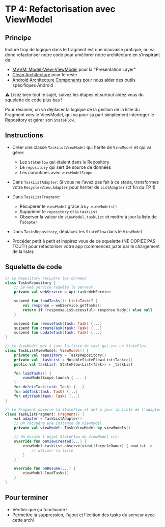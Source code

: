 # TP 4: Refactorisation avec ViewModel

## Principe

Inclure trop de logique dans le fragment est une mauvaise pratique, on va donc refactoriser notre code pour améliorer notre architecture en s'inspirant de:

- [MVVM: Model-View-ViewModel](https://en.wikipedia.org/wiki/Model%E2%80%93view%E2%80%93viewmodel) pour la "Presentation Layer"
- [Clean Architecture](https://blog.cleancoder.com/uncle-bob/2012/08/13/the-clean-architecture.html) pour le reste
- [Android Architecture Components](https://developer.android.com/topic/libraries/architecture) pour nous aider des outils spécifiques Android

<aside class="negative">

⚠️ Lisez bien tout le sujet, suivez les étapes et surtout aidez vous du squelette de code plus bas !
</aside>

<aside class="positive">

Pour résumer, on va déplacer la logique de la gestion de la liste du Fragment vers le ViewModel, qui va pour sa part simplement interroger le Repository et gérer son `StateFlow`.
</aside>

## Instructions

- Créer une classe `TaskListViewModel` qui hérite de `ViewModel` et qui va gérer:

  - Les `StateFlow` qui étaient dans le Repository
  - Le `repository` qui sert de source de données
  - Les coroutines avec `viewModelScope`

- Dans `TaskListAdapter`: Si vous ne l'avez pas fait à ce stade, transformez votre `RecyclerView.Adapter` pour hériter de `ListAdapter` (cf fin du TP 1)

- Dans `TaskListFragment`:

  - Récupérer le `viewModel` grâce à `by viewModels()`
  - Supprimer le `repository` et la `taskList`
  - Observer la valeur de `viewModel.taskList` et mettre à jour la liste de l'`adapter`

- Dans `TasksRepository`, déplacez les `StateFlow` dans le `ViewModel`

- Procéder petit à petit et inspirez vous de ce squelette (NE COPIEZ PAS TOUT!) pour refactoriser votre app (commencez juste par le chargement de la liste):

## Squelette de code

```kotlin
// Le Repository récupère les données
class TasksRepository {
    // Le web service requête le serveur
    private val webService = Api.tasksWebService

    suspend fun loadTasks(): List<Task>? {
        val response = webService.getTasks()
        return if (response.isSuccessful) response.body() else null
    }

    suspend fun removeTask(task: Task) {...}
    suspend fun createTask(task: Task) {...}
    suspend fun updateTask(task: Task) {...}
}

// Le ViewModel met à jour la liste de task qui est un StateFlow
class TaskListViewModel: ViewModel() {
    private val repository = TasksRepository()
    private val _taskList = MutableStateFlow<List<Task>>()
    public val taskList: StateFlow<List<Task>> = _taskList

    fun loadTasks() {
        viewModelScope.launch { ... }
    }
    fun deleteTask(task: Task) {...}
    fun addTask(task: Task) {...}
    fun editTask(task: Task) {...}
}

// Le Fragment observe la StateFlow et met à jour la liste de l'adapter:
class TaskListFragment: Fragment() {
    val adapter = TaskListAdapter()
    // On récupère une instance de ViewModel
    private val viewModel: TasksViewModel by viewModels()

    // On écoute l'objet StateFlow du ViewModel ici:
    override fun onViewCreated(...) {
        viewModel.taskList.observe(viewLifecycleOwner) { newList ->
            // utliser la liste
        }
    }

    override fun onResume(...) {
        viewModel.loadTasks()
    }
}
```

## Pour terminer

- Vérifier que ça fonctionne !
- Permettre la suppression, l'ajout et l'édition des tasks du serveur avec cette archi
